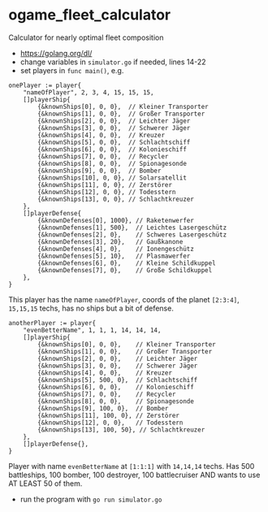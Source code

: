 # ogame_fleet_calculator
Calculator for nearly optimal fleet composition

- https://golang.org/dl/
- change variables in `simulator.go` if needed, lines 14-22
- set players in `func main()`, e.g.

```
onePlayer := player{
    "nameOfPlayer", 2, 3, 4, 15, 15, 15,
    []playerShip{
        {&knownShips[0], 0, 0},  // Kleiner Transporter
        {&knownShips[1], 0, 0},  // Großer Transporter
        {&knownShips[2], 0, 0},  // Leichter Jäger
        {&knownShips[3], 0, 0},  // Schwerer Jäger
        {&knownShips[4], 0, 0},  // Kreuzer
        {&knownShips[5], 0, 0},  // Schlachtschiff
        {&knownShips[6], 0, 0},  // Kolonieschiff
        {&knownShips[7], 0, 0},  // Recycler
        {&knownShips[8], 0, 0},  // Spionagesonde
        {&knownShips[9], 0, 0},  // Bomber
        {&knownShips[10], 0, 0}, // Solarsatellit
        {&knownShips[11], 0, 0}, // Zerstörer
        {&knownShips[12], 0, 0}, // Todesstern
        {&knownShips[13], 0, 0}, // Schlachtkreuzer
    },
    []playerDefense{
        {&knownDefenses[0], 1000}, // Raketenwerfer
        {&knownDefenses[1], 500},  // Leichtes Lasergeschütz
        {&knownDefenses[2], 0},    // Schweres Lasergeschütz
        {&knownDefenses[3], 20},   // Gaußkanone
        {&knownDefenses[4], 0},    // Ionengeschütz
        {&knownDefenses[5], 10},   // Plasmawerfer
        {&knownDefenses[6], 0},    // Kleine Schildkuppel
        {&knownDefenses[7], 0},    // Große Schildkuppel
    },
}
```

This player has the name `nameOfPlayer`, coords of the planet `[2:3:4]`, `15,15,15` techs, has no ships but a bit of defense.

```
anotherPlayer := player{
    "evenBetterName", 1, 1, 1, 14, 14, 14,
    []playerShip{
        {&knownShips[0], 0, 0},    // Kleiner Transporter
        {&knownShips[1], 0, 0},    // Großer Transporter
        {&knownShips[2], 0, 0},    // Leichter Jäger
        {&knownShips[3], 0, 0},    // Schwerer Jäger
        {&knownShips[4], 0, 0},    // Kreuzer
        {&knownShips[5], 500, 0},  // Schlachtschiff
        {&knownShips[6], 0, 0},    // Kolonieschiff
        {&knownShips[7], 0, 0},    // Recycler
        {&knownShips[8], 0, 0},    // Spionagesonde
        {&knownShips[9], 100, 0},  // Bomber
        {&knownShips[11], 100, 0}, // Zerstörer
        {&knownShips[12], 0, 0},   // Todesstern
        {&knownShips[13], 100, 50}, // Schlachtkreuzer
    },
    []playerDefense{},
}
```

Player with name `evenBetterName` at `[1:1:1]` with `14,14,14` techs.
Has 500 battleships, 100 bomber, 100 destroyer, 100 battlecruiser AND wants to use AT LEAST 50 of them.

- run the program with `go run simulator.go`
